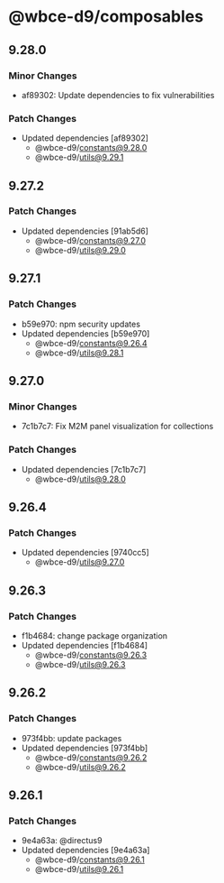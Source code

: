 # @wbce-d9/composables

## 9.28.0

### Minor Changes

- af89302: Update dependencies to fix vulnerabilities

### Patch Changes

- Updated dependencies [af89302]
  - @wbce-d9/constants@9.28.0
  - @wbce-d9/utils@9.29.1

## 9.27.2

### Patch Changes

- Updated dependencies [91ab5d6]
  - @wbce-d9/constants@9.27.0
  - @wbce-d9/utils@9.29.0

## 9.27.1

### Patch Changes

- b59e970: npm security updates
- Updated dependencies [b59e970]
  - @wbce-d9/constants@9.26.4
  - @wbce-d9/utils@9.28.1

## 9.27.0

### Minor Changes

- 7c1b7c7: Fix M2M panel visualization for collections

### Patch Changes

- Updated dependencies [7c1b7c7]
  - @wbce-d9/utils@9.28.0

## 9.26.4

### Patch Changes

- Updated dependencies [9740cc5]
  - @wbce-d9/utils@9.27.0

## 9.26.3

### Patch Changes

- f1b4684: change package organization
- Updated dependencies [f1b4684]
  - @wbce-d9/constants@9.26.3
  - @wbce-d9/utils@9.26.3

## 9.26.2

### Patch Changes

- 973f4bb: update packages
- Updated dependencies [973f4bb]
  - @wbce-d9/constants@9.26.2
  - @wbce-d9/utils@9.26.2

## 9.26.1

### Patch Changes

- 9e4a63a: @directus9
- Updated dependencies [9e4a63a]
  - @wbce-d9/constants@9.26.1
  - @wbce-d9/utils@9.26.1
